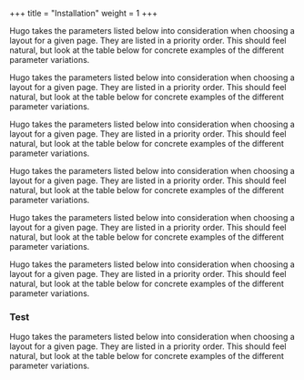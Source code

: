 +++
title = "Installation"
weight = 1
+++

Hugo takes the parameters listed below into consideration when choosing a layout for a given page. They are listed in a priority order. This should feel natural, but look at the table below for concrete examples of the different parameter variations.

Hugo takes the parameters listed below into consideration when choosing a layout for a given page. They are listed in a priority order. This should feel natural, but look at the table below for concrete examples of the different parameter variations.

Hugo takes the parameters listed below into consideration when choosing a layout for a given page. They are listed in a priority order. This should feel natural, but look at the table below for concrete examples of the different parameter variations.

Hugo takes the parameters listed below into consideration when choosing a layout for a given page. They are listed in a priority order. This should feel natural, but look at the table below for concrete examples of the different parameter variations.

Hugo takes the parameters listed below into consideration when choosing a layout for a given page. They are listed in a priority order. This should feel natural, but look at the table below for concrete examples of the different parameter variations.

Hugo takes the parameters listed below into consideration when choosing a layout for a given page. They are listed in a priority order. This should feel natural, but look at the table below for concrete examples of the different parameter variations.

### Test

Hugo takes the parameters listed below into consideration when choosing a layout for a given page. They are listed in a priority order. This should feel natural, but look at the table below for concrete examples of the different parameter variations.
